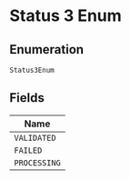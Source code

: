 
# Status 3 Enum

## Enumeration

`Status3Enum`

## Fields

| Name |
|  --- |
| `VALIDATED` |
| `FAILED` |
| `PROCESSING` |

